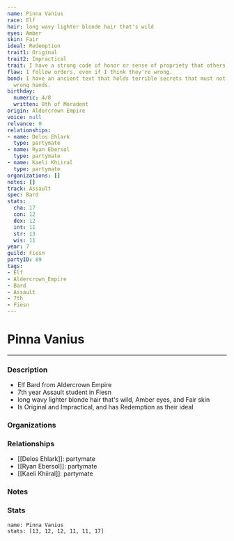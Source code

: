 ```yaml
---
name: Pinna Vanius
race: Elf
hair: long wavy lighter blonde hair that's wild
eyes: Amber
skin: Fair
ideal: Redemption
trait1: Original
trait2: Impractical
trait: I have a strong code of honor or sense of propriety that others don't comprehend.
flaw: I follow orders, even if I think they're wrong.
bond: I have an ancient text that holds terrible secrets that must not fall into the
  wrong hands.
birthday:
  numeric: 4/8
  written: 8th of Moradent
origin: Aldercrown Empire
voice: null
relvance: 0
relationships:
- name: Delos Ehlark
  type: partymate
- name: Ryan Ebersol
  type: partymate
- name: Kaeli Khiiral
  type: partymate
organizations: []
notes: []
track: Assault
spec: Bard
stats:
  cha: 17
  con: 12
  dex: 12
  int: 11
  str: 13
  wis: 11
year: 7
guild: Fiesn
partyID: 89
tags:
- Elf
- Aldercrown_Empire
- Bard
- Assault
- 7th
- Fiesn
---
```

# Pinna Vanius
---
### Description
- Elf Bard from Aldercrown Empire
- 7th year Assault student in Fiesn
- long wavy lighter blonde hair that's wild, Amber eyes, and Fair skin
- Is Original and Impractical, and has Redemption as their ideal

### Organizations

### Relationships
- [[Delos Ehlark]]: partymate
- [[Ryan Ebersol]]: partymate
- [[Kaeli Khiiral]]: partymate

### Notes

### Stats
```statblock
name: Pinna Vanius
stats: [13, 12, 12, 11, 11, 17]
```